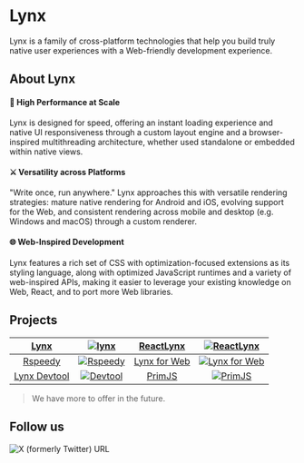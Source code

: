 # Lynx

Lynx is a family of cross-platform technologies that help you build truly native user experiences with a Web-friendly development experience.


## About Lynx

#### 🚀 High Performance at Scale
Lynx is designed for speed, offering an instant loading experience and native UI responsiveness through a custom layout engine and a browser-inspired multithreading architecture, whether used standalone or embedded within native views.

#### ⚔️ Versatility across Platforms
"Write once, run anywhere." Lynx approaches this with versatile rendering strategies: mature native rendering for Android and iOS, evolving support for the Web, and consistent rendering across mobile and desktop (e.g. Windows and macOS) through a custom renderer.

#### 🌐 Web-Inspired Development
Lynx features a rich set of CSS with optimization-focused extensions as its styling language, along with optimized JavaScript runtimes and a variety of web-inspired APIs, making it easier to leverage your existing knowledge on Web, React, and to port more Web libraries.

## Projects

| [Lynx](https://github.com/lynx-family/lynx) | <a href="https://github.com/lynx-family/lynx"><img alt="lynx" src="https://github.com/user-attachments/assets/23e35f90-1506-4b1d-8114-6bb2b8b643e7"/></a> | [ReactLynx](https://github.com/lynx-family/lynx-stack) | <a href="https://github.com/lynx-family/lynx-stack"><img alt="ReactLynx" src="https://github.com/user-attachments/assets/ff3b0494-e301-4ea7-bf49-4c952274f0d9"/></a> |
| :-: | :-: | :-: | :-: |
| [Rspeedy](https://github.com/lynx-family/lynx-stack) | <a href="https://github.com/lynx-family/lynx-stack"><img alt="Rspeedy" src="https://github.com/user-attachments/assets/fd66cc73-a894-4085-b536-df393084ae21"/></a> | [Lynx for Web](https://github.com/lynx-family/lynx-stack) | <a href="https://github.com/lynx-family/lynx-stack"><img alt="Lynx for Web" src="https://github.com/user-attachments/assets/8a87c8ad-b3a6-4937-b728-fa4bcbd3bf56"/></a> |
| [Lynx Devtool](https://github.com/lynx-family/lynx-devtool) | <a href="https://github.com/lynx-family/lynx-devtool"><img alt="Devtool" src="https://github.com/user-attachments/assets/732c3715-5502-4472-8c89-993ea818e2ab"/></a>  | [PrimJS](https://github.com/lynx-family/primjs) | <a href="https://github.com/lynx-family/primjs"><img alt="PrimJS" src="https://github.com/user-attachments/assets/2f542669-8aad-42ef-9de5-fd3d2f0797ae"/></a> |



> We have more to offer in the future.

## Follow us

![X (formerly Twitter) URL](https://img.shields.io/twitter/url?url=https%3A%2F%2Fx.com%2Flynxjs_org&style=social&label=Lynx)


